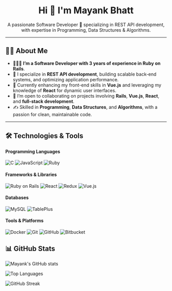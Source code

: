 <div align="center">
  <h1>Hi 👋 I'm Mayank Bhatt</h1>
  <p>A passionate Software Developer 🚀 specializing in REST API development, with expertise in Programming, Data Structures & Algorithms.</p>
</div>

---

## 🧑‍💻 About Me
- 🧑🏻‍💻 **I’m a Software Developer with 3 years of experience in Ruby on Rails**.
- 🔭 I specialize in **REST API development**, building scalable back-end systems, and optimizing application performance.
- 🌱 Currently enhancing my front-end skills in **Vue.js** and leveraging my knowledge of **React** for dynamic user interfaces.
- 👯 I’m open to collaborating on projects involving **Rails**, **Vue.js**, **React**, and **full-stack development**.
- ✍️ Skilled in **Programming**, **Data Structures**, and **Algorithms**, with a passion for clean, maintainable code.

---

## 🛠 Technologies & Tools

#### Programming Languages  
![C](https://img.shields.io/badge/C-00599C?style=for-the-badge&logo=c&logoColor=white)
![JavaScript](https://img.shields.io/badge/JavaScript-F7DF1E?style=for-the-badge&logo=javascript&logoColor=black)
![Ruby](https://img.shields.io/badge/Ruby-CC342D?style=for-the-badge&logo=ruby&logoColor=white)

#### Frameworks & Libraries  
![Ruby on Rails](https://img.shields.io/badge/Rails-CC0000?style=for-the-badge&logo=ruby-on-rails&logoColor=white)
![React](https://img.shields.io/badge/React-61DAFB?style=for-the-badge&logo=react&logoColor=black)
![Redux](https://img.shields.io/badge/Redux-764ABC?style=for-the-badge&logo=redux&logoColor=white)
![Vue.js](https://img.shields.io/badge/Vue.js-4FC08D?style=for-the-badge&logo=vue.js&logoColor=white)

#### Databases  
![MySQL](https://img.shields.io/badge/MySQL-4479A1?style=for-the-badge&logo=mysql&logoColor=white)
![TablePlus](https://img.shields.io/badge/TablePlus-33CCFF?style=for-the-badge&logo=tableplus&logoColor=white)

#### Tools & Platforms  
![Docker](https://img.shields.io/badge/Docker-2496ED?style=for-the-badge&logo=docker&logoColor=white)
![Git](https://img.shields.io/badge/Git-F05032?style=for-the-badge&logo=git&logoColor=white)
![GitHub](https://img.shields.io/badge/GitHub-181717?style=for-the-badge&logo=github&logoColor=white)
![Bitbucket](https://img.shields.io/badge/Bitbucket-0052CC?style=for-the-badge&logo=bitbucket&logoColor=white)




<div>

## 📊 GitHub Stats

<div>
  
  ![Mayank's GitHub stats](https://github-readme-stats.vercel.app/api?username=mayankbhatt07141&show_icons=true&theme=tokyonight)

  ![Top Languages](https://github-readme-stats.vercel.app/api/top-langs/?username=mayankbhatt07141&layout=compact&theme=tokyonight&card_width=475)
  
  ![GitHub Streak](https://streak-stats.demolab.com/?user=mayankbhatt07141&theme=tokyonight)
  
</div>

</div>

